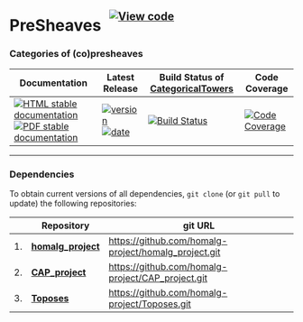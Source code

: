 <!-- BEGIN HEADER -->
# PreSheaves&ensp;<sup><sup>[![View code][code-img]][code-url]</sup></sup>

### Categories of (co)presheaves

| Documentation | Latest Release | Build Status of [CategoricalTowers](/../../) | Code Coverage |
| ------------- | -------------- | ------------ | ------------- |
| [![HTML stable documentation][html-img]][html-url] [![PDF stable documentation][pdf-img]][pdf-url] | [![version][version-img]][version-url] [![date][date-img]][date-url] | [![Build Status][tests-img]][tests-url] | [![Code Coverage][codecov-img]][codecov-url] |

<!-- END HEADER -->

<!-- BEGIN FOOTER -->
---

### Dependencies

To obtain current versions of all dependencies, `git clone` (or `git pull` to update) the following repositories:

|    | Repository | git URL |
|--- | ---------- | ------- |
| 1. | [**homalg_project**](https://github.com/homalg-project/homalg_project#readme) | https://github.com/homalg-project/homalg_project.git |
| 2. | [**CAP_project**](https://github.com/homalg-project/CAP_project#readme) | https://github.com/homalg-project/CAP_project.git |
| 3. | [**Toposes**](https://github.com/homalg-project/Toposes#readme) | https://github.com/homalg-project/Toposes.git |

[html-img]: https://img.shields.io/badge/🔗%20HTML-stable-blue.svg
[html-url]: https://homalg-project.github.io/CategoricalTowers/PreSheaves/doc/chap0_mj.html

[pdf-img]: https://img.shields.io/badge/🔗%20PDF-stable-blue.svg
[pdf-url]: https://homalg-project.github.io/CategoricalTowers/PreSheaves/download_pdf.html

[version-img]: https://img.shields.io/endpoint?url=https://homalg-project.github.io/CategoricalTowers/PreSheaves/badge_version.json&label=🔗%20version&color=yellow
[version-url]: https://homalg-project.github.io/CategoricalTowers/PreSheaves/view_release.html

[date-img]: https://img.shields.io/endpoint?url=https://homalg-project.github.io/CategoricalTowers/PreSheaves/badge_date.json&label=🔗%20released%20on&color=yellow
[date-url]: https://homalg-project.github.io/CategoricalTowers/PreSheaves/view_release.html

[tests-img]: https://github.com/homalg-project/CategoricalTowers/actions/workflows/Tests.yml/badge.svg?branch=master
[tests-url]: https://github.com/homalg-project/CategoricalTowers/actions/workflows/Tests.yml?query=branch%3Amaster

[codecov-img]: https://codecov.io/gh/homalg-project/CategoricalTowers/branch/master/graph/badge.svg?flag=PreSheaves
[codecov-url]: https://codecov.io/gh/homalg-project/CategoricalTowers/tree/master/PreSheaves

[code-img]: https://img.shields.io/badge/-View%20code-blue?logo=github
[code-url]: https://github.com/homalg-project/CategoricalTowers/tree/master/PreSheaves#top
<!-- END FOOTER -->
